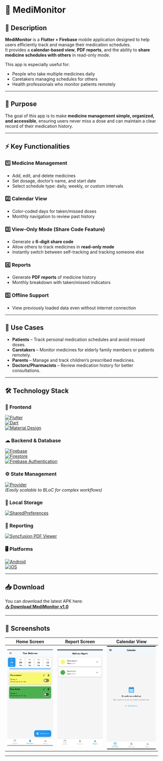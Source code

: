 # 💊 MediMonitor

## 📖 Description
**MediMonitor** is a **Flutter + Firebase** mobile application designed to help users efficiently track and manage their medication schedules.  
It provides a **calendar-based view**, **PDF reports**, and the ability to **share medicine schedules with others** in read-only mode.  

This app is especially useful for:
- People who take multiple medicines daily
- Caretakers managing schedules for others
- Health professionals who monitor patients remotely

---

## 🎯 Purpose
The goal of this app is to make **medicine management simple, organized, and accessible**, ensuring users never miss a dose and can maintain a clear record of their medication history.

---

## ⚡ Key Functionalities

### 1️⃣ Medicine Management
- Add, edit, and delete medicines  
- Set dosage, doctor’s name, and start date  
- Select schedule type: daily, weekly, or custom intervals  

### 2️⃣ Calendar View
- Color-coded days for taken/missed doses  
- Monthly navigation to review past history  

### 3️⃣ View-Only Mode (Share Code Feature)
- Generate a **6-digit share code**  
- Allow others to track medicines in **read-only mode**  
- Instantly switch between self-tracking and tracking someone else  

### 4️⃣ Reports
- Generate **PDF reports** of medicine history  
- Monthly breakdown with taken/missed indicators  

### 5️⃣ Offline Support
- View previously loaded data even without internet connection  

---

## 📌 Use Cases
- **Patients** – Track personal medication schedules and avoid missed doses.  
- **Caretakers** – Monitor medicines for elderly family members or patients remotely.  
- **Parents** – Manage and track children’s prescribed medicines.  
- **Doctors/Pharmacists** – Review medication history for better consultations.  

---

## 🛠 Technology Stack

### 📱 Frontend
[![Flutter](https://img.shields.io/badge/Flutter-02569B?style=for-the-badge&logo=flutter&logoColor=white)](https://flutter.dev/)  
[![Dart](https://img.shields.io/badge/Dart-0175C2?style=for-the-badge&logo=dart&logoColor=white)](https://dart.dev/)  
[![Material Design](https://img.shields.io/badge/Material%20Design-757575?style=for-the-badge&logo=material-design&logoColor=white)](https://m3.material.io/)

### ☁ Backend & Database
[![Firebase](https://img.shields.io/badge/Firebase-FFCA28?style=for-the-badge&logo=firebase&logoColor=black)](https://firebase.google.com/)  
[![Firestore](https://img.shields.io/badge/Cloud%20Firestore-FFA000?style=for-the-badge&logo=firebase&logoColor=white)](https://firebase.google.com/products/firestore)  
[![Firebase Authentication](https://img.shields.io/badge/Firebase%20Auth-FF6F00?style=for-the-badge&logo=firebase&logoColor=white)](https://firebase.google.com/products/auth)

### ⚙ State Management
[![Provider](https://img.shields.io/badge/Provider-2196F3?style=for-the-badge&logo=flutter&logoColor=white)](https://pub.dev/packages/provider)  
*(Easily scalable to BLoC for complex workflows)*

### 💾 Local Storage
[![SharedPreferences](https://img.shields.io/badge/SharedPreferences-4CAF50?style=for-the-badge&logo=flutter&logoColor=white)](https://pub.dev/packages/shared_preferences)

### 📄 Reporting
[![Syncfusion PDF Viewer](https://img.shields.io/badge/Syncfusion%20PDF%20Viewer-512BD4?style=for-the-badge&logo=syncfusion&logoColor=white)](https://pub.dev/packages/syncfusion_flutter_pdfviewer)

### 🖥 Platforms
[![Android](https://img.shields.io/badge/Android-3DDC84?style=for-the-badge&logo=android&logoColor=white)](https://www.android.com/)  
[![iOS](https://img.shields.io/badge/iOS-000000?style=for-the-badge&logo=apple&logoColor=white)](https://www.apple.com/ios/)

---

## 📥 Download
You can download the latest APK here:  
[📥 **Download MediMonitor v1.0**](release/MediMonitor.apk)

---

## 📸 Screenshots

| Home Screen | Report Screen | Calendar View |
|-------------|--------------|---------------|
| ![Home Screen](screenshots/home_screen.jpeg) | ![Report Screen](screenshots/report_screen.jpeg) | ![Calendar View](screenshots/calendar_screen.jpeg) |

---
